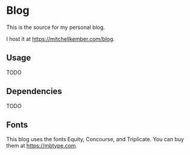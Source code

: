 # Blog

This is the source for my personal blog.

I host it at https://mitchellkember.com/blog.

## Usage

TODO
<!-- Run `make serve` to serve and live reload the blog. This requires a creating a `fonts` directory or symlink in the repository root containing the WOFF2 fonts.

Run `make DESTDIR=/path/to/website FONT_URL=/path/to/fonts` to build the blog. `DESTDIR` is a fileystem path and `FONT_URL` is a relative URL where WOFF2 fonts are found in the final website. This assumes the blog is embedded in a larger website. -->

## Dependencies

TODO

## Fonts

This blog uses the fonts Equity, Concourse, and Triplicate. You can buy them at https://mbtype.com.
